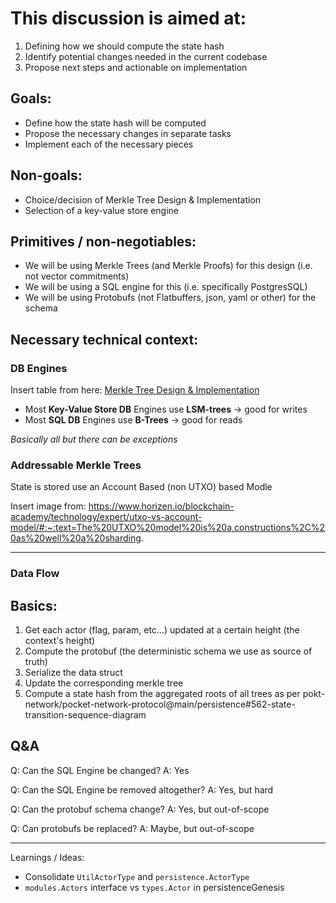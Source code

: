 # This discussion is aimed at:

1. Defining how we should compute the state hash
2. Identify potential changes needed in the current codebase
3. Propose next steps and actionable on implementation

## Goals:

- Define how the state hash will be computed
- Propose the necessary changes in separate tasks
- Implement each of the necessary pieces

## Non-goals:

- Choice/decision of Merkle Tree Design & Implementation
- Selection of a key-value store engine

## Primitives / non-negotiables:

- We will be using Merkle Trees (and Merkle Proofs) for this design (i.e. not vector commitments)
- We will be using a SQL engine for this (i.e. specifically PostgresSQL)
- We will be using Protobufs (not Flatbuffers, json, yaml or other) for the schema

## Necessary technical context:

### DB Engines

Insert table from here: [Merkle Tree Design & Implementation](https://tikv.org/deep-dive/key-value-engine/b-tree-vs-lsm/#summary)

- Most **Key-Value Store DB** Engines use **LSM-trees** -> good for writes
- Most **SQL DB** Engines use **B-Trees** -> good for reads

_Basically all but there can be exceptions_

### Addressable Merkle Trees

State is stored use an Account Based (non UTXO) based Modle

Insert image from: https://www.horizen.io/blockchain-academy/technology/expert/utxo-vs-account-model/#:~:text=The%20UTXO%20model%20is%20a,constructions%2C%20as%20well%20a%20sharding.

---

### Data Flow

## Basics:

1. Get each actor (flag, param, etc...) updated at a certain height (the context's height)
2. Compute the protobuf (the deterministic schema we use as source of truth)
3. Serialize the data struct
4. Update the corresponding merkle tree
5. Compute a state hash from the aggregated roots of all trees as per pokt-network/pocket-network-protocol@main/persistence#562-state-transition-sequence-diagram

## Q&A

Q: Can the SQL Engine be changed?
A: Yes

Q: Can the SQL Engine be removed altogether?
A: Yes, but hard

Q: Can the protobuf schema change?
A: Yes, but out-of-scope

Q: Can protobufs be replaced?
A: Maybe, but out-of-scope

---

Learnings / Ideas:

- Consolidate `UtilActorType` and `persistence.ActorType`
- `modules.Actors` interface vs `types.Actor` in persistenceGenesis
